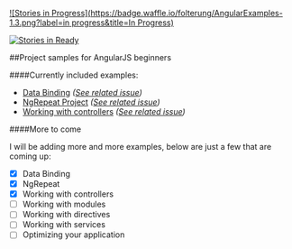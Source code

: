 [![Stories in Progress](https://badge.waffle.io/folterung/AngularExamples-1.3.png?label=in progress&title=In Progress)](http://waffle.io/folterung/AngularExamples-1.3)

[![Stories in Ready](https://badge.waffle.io/folterung/AngularExamples-1.3.png?label=ready&title=Ready)](http://waffle.io/folterung/AngularExamples-1.3)

##Project samples for AngularJS beginners

####Currently included examples:

* [Data Binding](https://github.com/folterung/AngularExamples-1.3/tree/master/beginner-level//binding) *([See related issue](https://github.com/folterung/AngularExamples-1.3/issues/5))*
* [NgRepeat Project](https://github.com/folterung/AngularExamples-1.3/tree/master/beginner-level/ngRepeat) *([See related issue](https://github.com/folterung/AngularExamples-1.3/issues/6))*
* [Working with controllers](https://github.com/folterung/AngularExamples-1.3/tree/master/beginner-level/controllers) *([See related issue](https://github.com/folterung/AngularExamples-1.3/issues/7))*

####More to come

I will be adding more and more examples, below are just a few that are coming up:

- [x] Data Binding
- [x] NgRepeat
- [x] Working with controllers
- [ ] Working with modules
- [ ] Working with directives
- [ ] Working with services
- [ ] Optimizing your application

